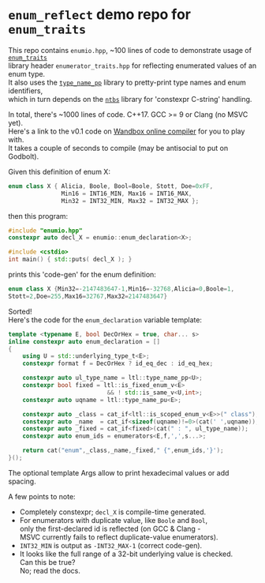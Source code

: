 # **`enum_reflect`** demo repo for `enum_traits`

This repo contains `enumio.hpp`, ~100 lines of code to demonstrate usage of [`enum_traits`](https://github.com/willwray/enum_traits)  
library header `enumerator_traits.hpp` for reflecting enumerated values of an enum type.  
It also uses the [`type_name_pp`](https://github.com/willwray/type_name_pp) library to pretty-print type names and enum identifiers,  
which in turn depends on the [`ntbs`](https://github.com/willwray/ntbs) library for 'constexpr C-string' handling.

In total, there's ~1000 lines of code. C++17. GCC >= 9 or Clang (no MSVC yet).  
Here's a link to the v0.1 code on [Wandbox online compiler](https://wandbox.org/permlink/ENMqHo5uVxPncJ4b) for you to play with.  
It takes a couple of seconds to compile (may be antisocial to put on Godbolt).

Given this definition of enum X:

```c++
enum class X { Alicia, Boole, Bool=Boole, Stott, Doe=0xFF,
               Min16 = INT16_MIN, Max16 = INT16_MAX,
               Min32 = INT32_MIN, Max32 = INT32_MAX };
```

then this program:

```c++
#include "enumio.hpp"
constexpr auto decl_X = enumio::enum_declaration<X>;

#include <cstdio>
int main() { std::puts( decl_X ); }
```

prints this 'code-gen' for the enum definition:

```c++
enum class X {Min32=-2147483647-1,Min16=-32768,Alicia=0,Boole=1,
Stott=2,Doe=255,Max16=32767,Max32=2147483647}
```

Sorted!  
Here's the code for the `enum_declaration` variable template:

```c++
template <typename E, bool DecOrHex = true, char... s>
inline constexpr auto enum_declaration = []
{
    using U = std::underlying_type_t<E>;
    constexpr format f = DecOrHex ? id_eq_dec : id_eq_hex;

    constexpr auto ul_type_name = ltl::type_name_pp<U>;
    constexpr bool fixed = ltl::is_fixed_enum_v<E>
                            && ! std::is_same_v<U,int>;
    constexpr auto uqname = ltl::type_name_pu<E>;

    constexpr auto _class = cat_if<ltl::is_scoped_enum_v<E>>(" class");
    constexpr auto _name  = cat_if<sizeof(uqname)!=0>(cat(' ',uqname));
    constexpr auto _fixed = cat_if<fixed>(cat(" : ", ul_type_name));
    constexpr auto enum_ids = enumerators<E,f,',',s...>;

    return cat("enum",_class,_name,_fixed," {",enum_ids,'}');
}();
```

The optional template Args allow to print hexadecimal values or add spacing.

A few points to note:

* Completely constexpr; `decl_X` is compile-time generated.
* For enumerators with duplicate value, like `Boole` and `Bool`,  
only the first-declared id is reflected (on GCC & Clang -  
MSVC currently fails to reflect duplicate-value enumerators).
* `INT32_MIN` is output as `-INT32_MAX-1` (correct code-gen).
* It looks like the full range of a 32-bit underlying value is checked.  
Can this be true?  
No; read the docs.
